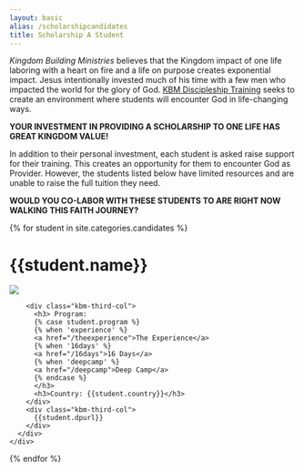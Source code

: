 ```yaml
---
layout: basic
alias: /scholarshipcandidates
title: Scholarship A Student
---
```

*Kingdom Building Ministries* believes that the Kingdom impact of one life laboring with a heart on fire and a life on purpose creates exponential impact. Jesus intentionally invested much of his time with a few men who impacted the world for the glory of God. [KBM Discipleship Training](/training) seeks to create an environment where students will encounter God in life-changing ways.

**YOUR INVESTMENT IN PROVIDING A SCHOLARSHIP TO ONE LIFE HAS GREAT KINGDOM VALUE!**

In addition to their personal investment, each student is asked raise support for their training. This creates an opportunity for them to encounter God as Provider. However, the students listed below have limited resources and are unable to raise the full tuition they need.

**WOULD YOU CO-LABOR WITH THESE STUDENTS TO ARE RIGHT NOW WALKING THIS FAITH JOURNEY?**

{% for student in site.categories.candidates %}

<div class="row">
  <div class="kbm-full-col">
   <div class="kbm-program-content-box gray">
   
 <h1>{{student.name}}</h1>
   
   </div>
  </div>
</div>

<div class="row">
  <div class="kbm-full-col">
    <div class="kbm-program-content-box gray">
      <div class="row">
        <div class="kbm-third-col">
          <img src="{{student.picurl}}"/>
        </div>
        
        <div class="kbm-third-col">
          <h3> Program:
          {% case student.program %}
          {% when 'experience' %}
          <a href="/theexperience">The Experience</a>
          {% when '16days' %}
          <a href="/16days">16 Days</a>
          {% when 'deepcamp' %}
          <a href="/deepcamp">Deep Camp</a>
          {% endcase %}
          </h3>
          <h3>Country: {{student.country}}</h3>
        </div>
        <div class="kbm-third-col">
          {{student.dpurl}}
        </div>
      </div>
    </div>
  </div>
</div>

{% endfor %}
